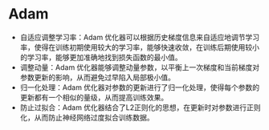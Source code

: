 # Adam
- 自适应调整学习率：Adam 优化器可以根据历史梯度信息来自适应地调节学习率，使得在训练初期使用较大的学习率，能够快速收敛，在训练后期使用较小的学习率，能够更加准确地找到损失函数的最小值。
- 调整动量：Adam 优化器能够调整动量参数，以平衡上一次梯度和当前梯度对参数更新的影响，从而避免过早陷入局部极小值。
- 归一化处理：Adam 优化器对参数的更新进行了归一化处理，使得每个参数的更新都有一个相似的量级，从而提高训练效果。
- 防止过拟合：Adam 优化器结合了L2正则化的思想，在更新时对参数进行正则化，从而防止神经网络过度拟合训练数据。

